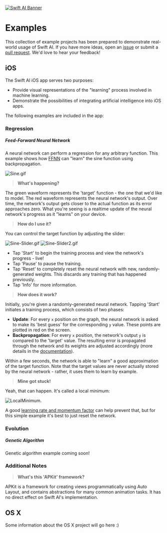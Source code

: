 [![Swift AI Banner](https://github.com/collinhundley/Swift-AI/blob/master/SiteAssets/Banner.png?raw=true)](https://github.com/collinhundley/Swift-AI#care-enough-to-donate)

# Examples
This collection of example projects has been prepared to demonstrate real-world usage of Swift AI.  If you have more ideas, open an [issue](https://github.com/collinhundley/Swift-AI/issues) or submit a [pull request](https://github.com/collinhundley/Swift-AI/pulls).  We'd love to hear your feedback!

## iOS
The Swift AI iOS app serves two purposes:
- Provide visual representations of the "learning" process involved in machine learning.
- Demonstrate the possibilities of integrating artificial intelligence into iOS apps.

The following examples are included in the app:

### Regression
##### Feed-Forward Neural Network

A neural network can perform a regression for any arbitrary function. This example shows how [FFNN](https://github.com/collinhundley/Swift-AI/tree/master/Source#multi-layer-feed-forward-neural-network) can "learn" the sine function using backpropagation.

![Sine.gif](https://github.com/collinhundley/Swift-AI/blob/master/SiteAssets/Sine.gif?raw=true)

> **What's happening?**

The green waveform represents the 'target' function - the one that we'd like to model. The red waveform represents the neural network's output. Over time, the network's output gets closer to the actual function as its error approaches zero. What you're seeing is a realtime update of the neural network's progress as it "learns" on your device.

> **How do I use it?**

You can control the target function by adjusting the slider:

![Sine-Slider.gif](https://github.com/collinhundley/Swift-AI/blob/master/SiteAssets/Sine-Slider.gif?raw=true) ![Sine-Slider2.gif](https://github.com/collinhundley/Swift-AI/blob/master/SiteAssets/Sine-Slider2.gif?raw=true)

- Tap 'Start' to begin the training process and view the network's progress - live!
- Tap 'Pause' to pause the training.
- Tap 'Reset' to completely reset the neural network with new, randomly-generated weights. This discards any training that has happened previously.
- Tap 'Info' for more information.

> **How does it work?**

Initially, you're given a randomly-generated neural network. Tapping 'Start' initiates a training process, which consists of two phases:
- **Update**: For every `x` position on the graph, the neural network is asked to make its 'best guess' for the corresponding `y` value. These points are plotted in red on the screen.
- **Backpropagation**: For every `x` position, the network's output `y` is compared to the 'target' value. The resulting error is propagated through the network and its weights are adjusted accordingly (more details in the [documentation](https://github.com/collinhundley/Swift-AI/tree/master/Source#training)).

Within a few seconds, the network is able to "learn" a good approximation of the target function. Note that the target values are never actually stored by the neural network - rather, it uses them to learn by example.

> **Mine got stuck!**

Yeah, that can happen. It's called a local minimum:

![LocalMinimum](https://github.com/collinhundley/Swift-AI/blob/master/SiteAssets/LocalMinima.gif?raw=true).

A good [learning rate and momentum factor](https://github.com/collinhundley/Swift-AI/blob/master/Documentation/FFNN.md#standard) can help prevent that, but for this simple example it's best to just reset the network.

### Evolution

##### Genetic Algorithm

Genetic algorithm example coming soon!


### Additional Notes

> **What's this 'APKit' framework?**

APKit is a framework for creating views programmatically using Auto Layout, and contains abstractions for many common animation tasks.  It has no direct effect on Swift AI's implementation.


## OS X

Some information about the OS X project will go here :)
